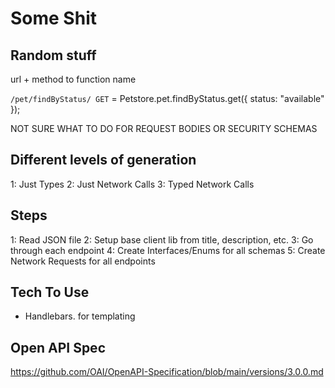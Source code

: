 # Some Shit

## Random stuff

url + method to function name

`/pet/findByStatus/ GET` = Petstore.pet.findByStatus.get({ status: "available" });

NOT SURE WHAT TO DO FOR REQUEST BODIES OR SECURITY SCHEMAS

## Different levels of generation

1: Just Types
2: Just Network Calls
3: Typed Network Calls

## Steps

1: Read JSON file
2: Setup base client lib from title, description, etc.
3: Go through each endpoint
4: Create Interfaces/Enums for all schemas
5: Create Network Requests for all endpoints

## Tech To Use

* Handlebars. for templating

## Open API Spec

https://github.com/OAI/OpenAPI-Specification/blob/main/versions/3.0.0.md